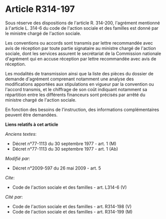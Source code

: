 # Article R314-197

Sous réserve des dispositions de l'article R. 314-200, l'agrément mentionné à l'article L. 314-6 du code de l'action sociale
et des familles est donné par le ministre chargé de l'action sociale. 

Les conventions ou accords sont transmis par lettre recommandée avec avis de réception par toute partie signataire au
ministre chargé de l'action sociale, dont les services assurent le secrétariat de la Commission nationale d'agrément qui en
accuse réception par lettre recommandée avec avis de réception. 

Les modalités de transmission ainsi que la liste des pièces du dossier de demande d'agrément comprenant notamment une analyse
des modifications apportées aux stipulations en vigueur par la convention ou l'accord transmis, et le chiffrage de son coût
indiquant notamment sa répartition entre les différents financeurs sont précisés par arrêté du ministre chargé de l'action
sociale. 

En fonction des besoins de l'instruction, des informations complémentaires peuvent être demandées.

**Liens relatifs à cet article**

_Anciens textes_:

  - Décret n°77-1113 du 30 septembre 1977 - art. 1 (M)
  - Décret n°77-1113 du 30 septembre 1977 - art. 1 (Ab)

_Modifié par_:

  - Décret n°2009-597 du 26 mai 2009 - art. 5

_Cite_:

  - Code de l'action sociale et des familles - art. L314-6 (V)

_Cité par_:

  - Code de l'action sociale et des familles - art. R314-198 (V)
  - Code de l'action sociale et des familles - art. R314-199 (M)
